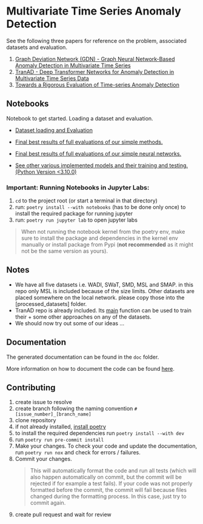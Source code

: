 # Multivariate Time Series Anomaly Detection
See the following three papers for reference on the problem, associated datasets and evaluation.

1. [Graph Deviation Network (GDN) - Graph Neural Network-Based Anomaly Detection in Multivariate Time Series](https://arxiv.org/pdf/2106.06947.pdf)
2. [TranAD - Deep Transformer Networks for Anomaly Detection in
Multivariate Time Series Data](https://arxiv.org/pdf/2201.07284.pdf)
3. [Towards a Rigorous Evaluation of Time-series Anomaly Detection](https://arxiv.org/pdf/2109.05257.pdf)


## Notebooks

 Notebook to get started. Loading a dataset and evaluation.

* [Dataset loading and Evaluation](./notebooks/dataset_loading_and_evaluation.ipynb)

* [Final best results of full evaluations of our simple methods.](./notebooks/Baelines_Evaluation_v2.ipynb)

* [Final best results of full evaluations of our simple neural networks.](./notebooks/SOTA_Evaluation.ipynb)

* [See other various implemented models and their training and testing. (Python Version <3.10.0)](./notebooks/models_train_test.ipynb)


### Important: Running Notebooks in Jupyter Labs:
1. `cd` to the project root (or start a terminal in that directory)
2. run: `poetry install --with notebooks` (has to be done only once) to install the required package for running jupyter
3. run: `poetry run jupyter lab` to open jupyter labs


> When not running the notebook kernel from the poetry env, make sure to install the package and dependencies in the kernel env manually or install package from Pypi (**not recommended** as it might not be the same version as yours).


## Notes

* We have all five datasets i.e. WADI, SWaT, SMD, MSL and SMAP. in this repo only MSL is included because of the size limits. Other datasets are placed somewhere on the local network. please copy those into the [processed_datasets] folder.
* TranAD repo is already included. Its [main](TranAD/main.py) function can be used to train their + some other approaches on any of the datasets.
* We should now try out some of our ideas ...  

## Documentation
The generated documentation can be found in the `doc` folder.

More information on how to document the code can be found [here](https://pdoc.dev/docs/pdoc.html#how-can-i).

## Contributing
1. create issue to resolve
2. create branch following the naming convention `#[issue_number]_[branch_name]`
3. clone repository
4. if not already installed, [install poetry](https://python-poetry.org/docs/#installation)
5. to install the required dependencies run `poetry install --with dev`
6. run `poetry run pre-commit install`
7. Make your changes. To check your code and update the documentation, run `poetry run nox` and check for errors / failures.
8. Commit your changes.
   > This will automatically format the code and run all tests (which will also happen automatically on commit, but the commit will be rejected if for example a test fails).
   If your code was not properly formatted before the commit, the commit will fail because files changed during the formatting process. In this case, just try to commit again.
8. create pull request and wait for review